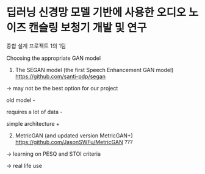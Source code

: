 # 딥러닝 신경망 모델 기반에 사용한 오디오 노이즈 캔슬링 보청기 개발 및 연구

종합 설계 프로젝트 1의 1팀


Choosing the appropriate GAN model

1. The SEGAN model  (the first Speech Enhancement GAN model) https://github.com/santi-pdp/segan

-> may not be the best option for our project 

old model -

requires a lot of data -

simple architecture +

2. MetricGAN (and updated version MetricGAN+) https://github.com/JasonSWFu/MetricGAN    ???

-> learning on PESQ and STOI criteria 

-> real life use





